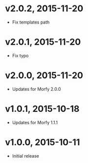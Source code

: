 # v2.0.2, 2015-11-20
* Fix templates path

# v2.0.1, 2015-11-20
* Fix typo

# v2.0.0, 2015-11-20
* Updates for Morfy 2.0.0

# v1.0.1, 2015-10-18
* Updates for Morfy 1.1.1

# v1.0.0, 2015-10-11
* Initial release
